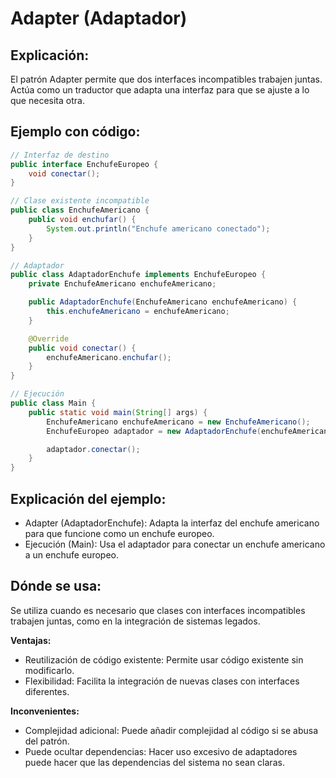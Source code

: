 # Adapter (Adaptador)

## Explicación:

El patrón Adapter permite que dos interfaces incompatibles trabajen juntas. Actúa como un traductor que adapta una interfaz para que se ajuste a lo que necesita otra.

## Ejemplo con código:

```java
// Interfaz de destino
public interface EnchufeEuropeo {
    void conectar();
}

// Clase existente incompatible
public class EnchufeAmericano {
    public void enchufar() {
        System.out.println("Enchufe americano conectado");
    }
}

// Adaptador
public class AdaptadorEnchufe implements EnchufeEuropeo {
    private EnchufeAmericano enchufeAmericano;

    public AdaptadorEnchufe(EnchufeAmericano enchufeAmericano) {
        this.enchufeAmericano = enchufeAmericano;
    }

    @Override
    public void conectar() {
        enchufeAmericano.enchufar();
    }
}

// Ejecución
public class Main {
    public static void main(String[] args) {
        EnchufeAmericano enchufeAmericano = new EnchufeAmericano();
        EnchufeEuropeo adaptador = new AdaptadorEnchufe(enchufeAmericano);

        adaptador.conectar();
    }
}
```

## Explicación del ejemplo:

- Adapter (AdaptadorEnchufe): Adapta la interfaz del enchufe americano para que funcione como un enchufe europeo.
- Ejecución (Main): Usa el adaptador para conectar un enchufe americano a un enchufe europeo.

## Dónde se usa:

Se utiliza cuando es necesario que clases con interfaces incompatibles trabajen juntas, como en la integración de sistemas legados.

**Ventajas:**

- Reutilización de código existente: Permite usar código existente sin modificarlo.
- Flexibilidad: Facilita la integración de nuevas clases con interfaces diferentes.

**Inconvenientes:**

- Complejidad adicional: Puede añadir complejidad al código si se abusa del patrón.
- Puede ocultar dependencias: Hacer uso excesivo de adaptadores puede hacer que las dependencias del sistema no sean claras.
